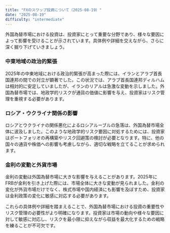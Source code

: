 ```yaml
---
title: "FXのスワップ投資について（2025-08-19）"
date: "2025-08-19"
difficulty: "intermediate"
---
```


外国為替市場における投資は、投資家にとって重要な分野であり、様々な要因によって影響を受けることが示されています。具体例や詳細を交えながら、さらに深く掘り下げていきましょう。

### 中東地域の政治的緊張
2025年の中東地域における政治的緊張が高まった際には、イランとアラブ首長国連邦の間での対立が顕著でした。この状況では、アラブ首長国連邦ディルハムは相対的に安定していましたが、イランのリアルは急激な変動を示しました。外国為替市場では、地政学的リスクが通貨の価値に影響を与え、投資家はリスク管理を重視する必要があります。

### ロシア・ウクライナ関係の影響
ロシアとウクライナの関係悪化によるロシアルーブルの急落は、外国為替市場全体に波及しました。このような地政学的リスク要因に対処するためには、投資家はポートフォリオの再構築やリスク回避策の検討が必要となります。特に、他の国々の通貨や株価への影響も考慮しながら、適切な戦略を立てることが求められます。

### 金利の変動と外貨市場
金利の変動は外国為替市場に大きな影響を与えることがあります。2025年にFRBが金利を引き上げた際には、市場全体に大きな変動が見られました。金利の変化が外貨市場だけでなく、株式市場や国内経済にも影響を及ぼすため、投資家は金利政策の変化に敏感に対応する必要があります。

これらの具体例や詳細を踏まえることで、外国為替市場における投資の重要性やリスク管理の必要性がより明確になります。投資家は市場の動向や様々な要因に対して敏感に対応し、リスクを最小限に抑えながら収益を最大化するための戦略を練ることが不可欠です。
